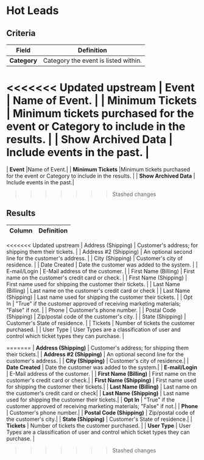 # Hot Leads

## Criteria

| **Field** | **Definition** |
| --- | --- |
| **Category** | Category the event is listed within. |
<<<<<<< Updated upstream
| **Event** | Name of Event. |
| Minimum Tickets | Minimum tickets purchased for the event or Category to include in the results. |
| Show Archived Data | Include events in the past. |
=======
| **Event** |Name of Event.|
| **Minimum Tickets** |Minimum tickets purchased for the event or Category to include in the results. |
| **Show Archived Data** | Include events in the past.|
>>>>>>> Stashed changes

## Results

| **Column** | **Definition** |
| --- | --- |
<<<<<<< Updated upstream
| Address \(Shipping\) | Customer's address; for shipping them their tickets. |
| Address \#2 \(Shipping\) | An optional second line for the customer's address. |
| City \(Shipping\) | Customer's city of residence. |
| Date Created | Date the customer was added to the system. |
| E-mail/Login | E-Mail address of the customer. |
| First Name \(Billing\) | First name on the customer's credit card or check. |
| First Name \(Shipping\) | First name used for shipping the customer their tickets. |
| Last Name \(Billing\) | Last name on the customer's credit card or check |
| Last Name \(Shipping\) | Last name used for shipping the customer their tickets. |
| Opt In | "True" if the customer approved of receiving marketing materials; "False" if not. |
| Phone | Customer's phone number. |
| Postal Code \(Shipping\) | Zip/postal code of the customer's city. |
| State \(Shipping\) | Customer's State of residence. |
| Tickets | Number of tickets the customer purchased. |
| User Type | User Types are a classification of user and control which ticket types they can purchase. |

=======
| **Address \(Shipping\)** |  Customer's address; for shipping them their tickets.|
| **Address \#2 \(Shipping\)** | An optional second line for the customer's address. |
| **City \(Shipping\)** | Customer's city of residence.|
| **Date Created** | Date the customer was added to the system.|
| **E-mail/Login** | E-Mail address of the customer. |
| **First Name \(Billing\)** | First name on the customer's credit card or check.|
| **First Name \(Shipping\)** | First name used for shipping the customer their tickets.|
| **Last Name \(Billing\)** | Last name on the customer's credit card or check|
| **Last Name \(Shipping\)** | Last name used for shipping the customer their tickets.|
| **Opt In** | "True" if the customer approved of receiving marketing materials; "False" if not.|
| **Phone** | Customer's phone number.|
| **Postal Code \(Shipping\)** | Zip/postal code of the customer's city.|
| **State \(Shipping\)** | Customer's State of residence.|
| **Tickets** | Number of tickets the customer purchased. |
| **User Type** | User Types are a classification of user and control which ticket types they can purchase. |
>>>>>>> Stashed changes
